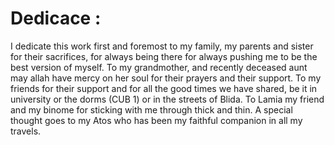 # Dedicace :
I dedicate this work first and foremost to my family, my parents and sister for their sacrifices, for always being there for always pushing me to be the best version of myself.
To my grandmother, and recently deceased aunt may allah have mercy on her soul for their prayers and their support.
To my friends for their support and for all the good times we have shared, be it in university or the dorms (CUB 1) or in the streets of Blida.
To Lamia my friend and my binome for sticking with me through thick and thin.
A special thought goes to my Atos who has been my faithful companion in all my travels.